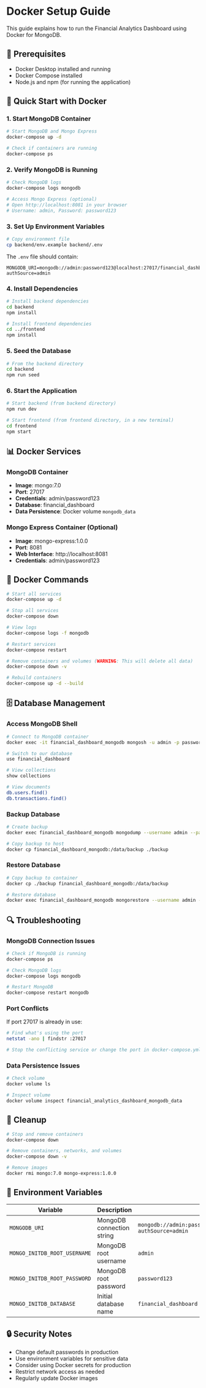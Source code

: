 # Docker Setup Guide

This guide explains how to run the Financial Analytics Dashboard using Docker for MongoDB.

## 🐳 Prerequisites

- Docker Desktop installed and running
- Docker Compose installed
- Node.js and npm (for running the application)

## 🚀 Quick Start with Docker

### 1. Start MongoDB Container

```bash
# Start MongoDB and Mongo Express
docker-compose up -d

# Check if containers are running
docker-compose ps
```

### 2. Verify MongoDB is Running

```bash
# Check MongoDB logs
docker-compose logs mongodb

# Access Mongo Express (optional)
# Open http://localhost:8081 in your browser
# Username: admin, Password: password123
```

### 3. Set Up Environment Variables

```bash
# Copy environment file
cp backend/env.example backend/.env
```

The `.env` file should contain:
```
MONGODB_URI=mongodb://admin:password123@localhost:27017/financial_dashboard?authSource=admin
```

### 4. Install Dependencies

```bash
# Install backend dependencies
cd backend
npm install

# Install frontend dependencies
cd ../frontend
npm install
```

### 5. Seed the Database

```bash
# From the backend directory
cd backend
npm run seed
```

### 6. Start the Application

```bash
# Start backend (from backend directory)
npm run dev

# Start frontend (from frontend directory, in a new terminal)
cd frontend
npm start
```

## 📊 Docker Services

### MongoDB Container
- **Image**: mongo:7.0
- **Port**: 27017
- **Credentials**: admin/password123
- **Database**: financial_dashboard
- **Data Persistence**: Docker volume `mongodb_data`

### Mongo Express Container (Optional)
- **Image**: mongo-express:1.0.0
- **Port**: 8081
- **Web Interface**: http://localhost:8081
- **Credentials**: admin/password123

## 🔧 Docker Commands

```bash
# Start all services
docker-compose up -d

# Stop all services
docker-compose down

# View logs
docker-compose logs -f mongodb

# Restart services
docker-compose restart

# Remove containers and volumes (WARNING: This will delete all data)
docker-compose down -v

# Rebuild containers
docker-compose up -d --build
```

## 🗄️ Database Management

### Access MongoDB Shell
```bash
# Connect to MongoDB container
docker exec -it financial_dashboard_mongodb mongosh -u admin -p password123 --authenticationDatabase admin

# Switch to our database
use financial_dashboard

# View collections
show collections

# View documents
db.users.find()
db.transactions.find()
```

### Backup Database
```bash
# Create backup
docker exec financial_dashboard_mongodb mongodump --username admin --password password123 --authenticationDatabase admin --db financial_dashboard --out /data/backup

# Copy backup to host
docker cp financial_dashboard_mongodb:/data/backup ./backup
```

### Restore Database
```bash
# Copy backup to container
docker cp ./backup financial_dashboard_mongodb:/data/backup

# Restore database
docker exec financial_dashboard_mongodb mongorestore --username admin --password password123 --authenticationDatabase admin --db financial_dashboard /data/backup/financial_dashboard
```

## 🔍 Troubleshooting

### MongoDB Connection Issues
```bash
# Check if MongoDB is running
docker-compose ps

# Check MongoDB logs
docker-compose logs mongodb

# Restart MongoDB
docker-compose restart mongodb
```

### Port Conflicts
If port 27017 is already in use:
```bash
# Find what's using the port
netstat -ano | findstr :27017

# Stop the conflicting service or change the port in docker-compose.yml
```

### Data Persistence Issues
```bash
# Check volume
docker volume ls

# Inspect volume
docker volume inspect financial_analytics_dashboard_mongodb_data
```

## 🧹 Cleanup

```bash
# Stop and remove containers
docker-compose down

# Remove containers, networks, and volumes
docker-compose down -v

# Remove images
docker rmi mongo:7.0 mongo-express:1.0.0
```

## 📝 Environment Variables

| Variable | Description | Default |
|----------|-------------|---------|
| `MONGODB_URI` | MongoDB connection string | `mongodb://admin:password123@localhost:27017/financial_dashboard?authSource=admin` |
| `MONGO_INITDB_ROOT_USERNAME` | MongoDB root username | `admin` |
| `MONGO_INITDB_ROOT_PASSWORD` | MongoDB root password | `password123` |
| `MONGO_INITDB_DATABASE` | Initial database name | `financial_dashboard` |

## 🔒 Security Notes

- Change default passwords in production
- Use environment variables for sensitive data
- Consider using Docker secrets for production
- Restrict network access as needed
- Regularly update Docker images 